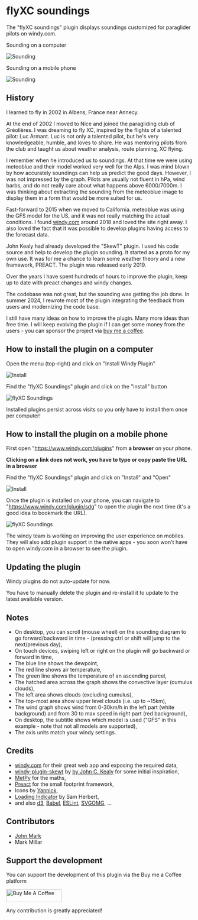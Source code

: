 # flyXC soundings

The "flyXC soundings" plugin displays soundings customized for paraglider pilots on windy.com.

Sounding on a computer

![Sounding](docs/sounding-desktop.png)

Sounding on a mobile phone

![Sounding](docs/sounding-mobile.png)

## History

I learned to fly in 2002 in Albens, France near Annecy.

At the end of 2002 I moved to Nice and joined the paragliding club of Gréolières.
I was dreaming to fly XC, inspired by the flights of a talented pilot: Luc Armant.
Luc is not only a talented pilot, but he's very knowledgeable, humble, and loves to share.
He was mentoring pilots from the club and taught us about weather analysis, route planning, XC flying.

I remember when he introduced us to soundings. At that time we were using meteoblue and their model worked very well for the Alps. I was mind blown by how accurately soundings can help us predict the good days.
However, I was not impressed by the graph. Pilots are usually not fluent in hPa, wind barbs, and do not really care about what happens above 6000/7000m. I was thinking about extracting the sounding from the meteoblue image to display them in a form that would be more suited for us.

Fast-forward to 2015 when we moved to California. meteoblue was using the GFS model for the US, and it was not really matching the actual conditions. I found [windy.com](https://www.windy.com/) around 2018 and loved the site right away. I also loved the fact that it was possible to develop plugins having access to the forecast data.

John Kealy had already developed the "SkewT" plugin. I used his code source and help to develop the plugin sounding. It started as a proto for my own use. It was for me a chance to learn some weather theory and a new framework, PREACT. The plugin was released early 2019.

Over the years I have spent hundreds of hours to improve the plugin, keep up to date with preact changes and windy changes.

The codebase was not great, but the sounding was getting the job done. In summer 2024, I rewrote most of the plugin integrating the feedback from users and modernizing the code base.

I still have many ideas on how to improve the plugin. Many more ideas than free time. I will keep evolving the plugin if I can get some money from the users - you can sponsor the project via [buy me a coffee](https://buymeacoffee.com/vic.b).

## How to install the plugin on a computer

Open the menu (top-right) and click on "Install Windy Plugin"

![Install](docs/1-install.png)

Find the "flyXC Soundings" plugin and click on the "install" button

![flyXC Soundings](docs/2-sdg.png)

Installed plugins persist across visits so you only have to install them once per computer!

## How to install the plugin on a mobile phone

First open "<https://www.windy.com/plugins>" from **a browser** on your phone.

**Clicking on a link does not work, you have to type or copy paste the URL in a browser**

Find the "flyXC Soundings" plugin and click on "Install" and "Open"

![Install](docs/1-mob-install.png)

Once the plugin is installed on your phone, you can navigate to "<https://www.windy.com/plugin/sdg>" to open the plugin the next time (it's a good idea to bookmark the URL).

![flyXC Soundings](docs/2-mob-sdg.png)

The windy team is working on improving the user experience on mobiles. They will also add plugin support in the native apps - you soon won't have to open windy.com in a browser to see the plugin.

## Updating the plugin

Windy plugins do not auto-update for now.

You have to manually delete the plugin and re-install it to update to the latest available version.

## Notes

- On desktop, you can scroll (mouse wheel) on the sounding diagram to go forward/backward in time - (pressing ctrl or shift will jump to the next/previous day),
- On touch devices, swiping left or right on the plugin will go backward or forward in time,
- The blue line shows the dewpoint,
- The red line shows air temperature,
- The green line shows the temperature of an ascending parcel,
- The hatched area across the graph shows the convective layer (cumulus clouds),
- The left area shows clouds (excluding cumulus),
- The top-most area show upper level clouds (i.e. up to ~15km),
- The wind graph shows wind from 0-30km/h in the left part (white background) and from 30 to max speed in right part (red background),
- On desktop, the subtitle shows which model is used ("GFS" in this example - note that not all models are supported),
- The axis units match your windy settings.

## Credits

- [windy.com](https://www.windy.com) for their great web app and exposing the required data,
- [windy-plugin-skewt](https://github.com/johnckealy/windy-plugin-skewt) by [by John C. Kealy](https://github.com/johnckealy) for some initial inspiration,
- [MetPy](https://unidata.github.io/MetPy) for the maths,
- [Preact](https://preactjs.com/) for the small footprint framework,
- Icons by [Yannick](https://www.flaticon.com/authors/yannick),
- [Loading Indicator](https://github.com/SamHerbert/SVG-Loaders) by Sam Herbert,
- and also [d3](https://d3js.org/), [Babel](https://babeljs.io/), [ESLint](https://eslint.org/), [SVGOMG](https://jakearchibald.github.io/svgomg/), ...

## Contributors

- [John Mark](https://github.com/johnmarkredding)
- Mark Millar

## Support the development

You can support the development of this plugin via the Buy me a Coffee platform

<a href="https://www.buymeacoffee.com/vic.b" target="_blank"><img src="https://cdn.buymeacoffee.com/buttons/default-orange.png" alt="Buy Me A Coffee" height="35" width="150"></a>

Any contribution is greatly appreciated!
